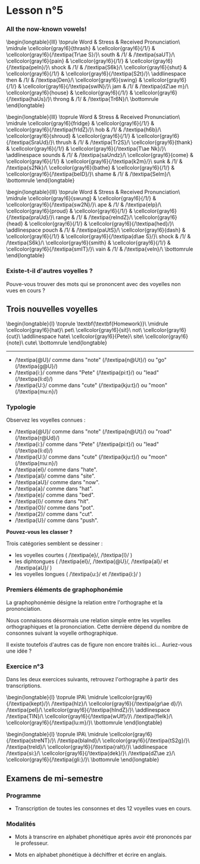 # Lesson n°5



### All the now-known vowels!


\begin{longtable}{lll}
\toprule
Word & Stress & Received Pronunciation\\
\midrule
\cellcolor{gray!6}{thrash} & \cellcolor{gray!6}{/1/} & \cellcolor{gray!6}{/\textipa{Tr\ae S}/}\\
south & /1/ & /\textipa{saUT}/\\
\cellcolor{gray!6}{pain} & \cellcolor{gray!6}{/1/} & \cellcolor{gray!6}{/\textipa{peIn}/}\\
shock & /1/ & /\textipa{S6k}/\\
\cellcolor{gray!6}{shut} & \cellcolor{gray!6}{/1/} & \cellcolor{gray!6}{/\textipa{S2t}/}\\
\addlinespace
then & /1/ & /\textipa{Den}/\\
\cellcolor{gray!6}{swing} & \cellcolor{gray!6}{/1/} & \cellcolor{gray!6}{/\textipa{swIN}/}\\
jam & /1/ & /\textipa{dZ\ae m}/\\
\cellcolor{gray!6}{house} & \cellcolor{gray!6}{/1/} & \cellcolor{gray!6}{/\textipa{haUs}/}\\
throng & /1/ & /\textipa{Tr6N}/\\
\bottomrule
\end{longtable}


\begin{longtable}{lll}
\toprule
Word & Stress & Received Pronunciation\\
\midrule
\cellcolor{gray!6}{fridge} & \cellcolor{gray!6}{/1/} & \cellcolor{gray!6}{/\textipa{frIdZ}/}\\
hob & /1/ & /\textipa{h6b}/\\
\cellcolor{gray!6}{shroud} & \cellcolor{gray!6}{/1/} & \cellcolor{gray!6}{/\textipa{SraUd}/}\\
thrush & /1/ & /\textipa{Tr2S}/\\
\cellcolor{gray!6}{thank} & \cellcolor{gray!6}{/1/} & \cellcolor{gray!6}{/\textipa{T\ae Nk}/}\\
\addlinespace
sounds & /1/ & /\textipa{saUndz}/\\
\cellcolor{gray!6}{come} & \cellcolor{gray!6}{/1/} & \cellcolor{gray!6}{/\textipa{k2m}/}\\
sunk & /1/ & /\textipa{s2Nk}/\\
\cellcolor{gray!6}{bathe} & \cellcolor{gray!6}{/1/} & \cellcolor{gray!6}{/\textipa{beID}/}\\
shame & /1/ & /\textipa{SeIm}/\\
\bottomrule
\end{longtable}


\begin{longtable}{lll}
\toprule
Word & Stress & Received Pronunciation\\
\midrule
\cellcolor{gray!6}{swung} & \cellcolor{gray!6}{/1/} & \cellcolor{gray!6}{/\textipa{sw2N}/}\\
ape & /1/ & /\textipa{eIp}/\\
\cellcolor{gray!6}{proud} & \cellcolor{gray!6}{/1/} & \cellcolor{gray!6}{/\textipa{praUd}/}\\
range & /1/ & /\textipa{reIndZ}/\\
\cellcolor{gray!6}{head} & \cellcolor{gray!6}{/1/} & \cellcolor{gray!6}{/\textipa{hed}/}\\
\addlinespace
pouch & /1/ & /\textipa{paUtS}/\\
\cellcolor{gray!6}{dash} & \cellcolor{gray!6}{/1/} & \cellcolor{gray!6}{/\textipa{d\ae S}/}\\
shock & /1/ & /\textipa{S6k}/\\
\cellcolor{gray!6}{smith} & \cellcolor{gray!6}{/1/} & \cellcolor{gray!6}{/\textipa{smIT}/}\\
vain & /1/ & /\textipa{veIn}/\\
\bottomrule
\end{longtable}

### Existe-t-il d'autres voyelles ?

Pouve-vous trouver des mots qui se prononcent avec des voyelles non vues en cours ?



## Trois nouvelles voyelles


 
\begin{longtable}{l}
\toprule
\textbf{\textbf{Homework}}\\
\midrule
\cellcolor{gray!6}{hat}\\
pet\\
\cellcolor{gray!6}{sit}\\
not\\
\cellcolor{gray!6}{cut}\\
\addlinespace
hate\\
\cellcolor{gray!6}{Pete}\\
site\\
\cellcolor{gray!6}{note}\\
cute\\
\bottomrule
\end{longtable} 

---



* /\textipa{@U}/ comme dans "note" (/\textipa{n@Ut}/) ou "go" (/\textipa{g@U}/)
* /\textipa{i:}/ comme dans "Pete" (/\textipa{pi:t}/) ou "lead" (/\textipa{li:d}/)
* /\textipa{U:}/ comme dans "cute" (/\textipa{kju:t}/) ou "moon" (/\textipa{mu:n}/)



### Typologie

Observez les voyelles connues :

* /\textipa{@U}/ comme dans "note" (/\textipa{n@Ut}/) ou "road" (/\textipa{r@Ud}/)
* /\textipa{i:}/ comme dans "Pete" (/\textipa{pi:t}/) ou "lead" (/\textipa{li:d}/)
* /\textipa{U:}/ comme dans "cute" (/\textipa{kju:t}/) ou "moon" (/\textipa{mu:n}/)
*  /\textipa{eI}/ comme dans "hate".
*  /\textipa{aI}/ comme dans "site".
*  /\textipa{aU}/ comme dans "now".
*  /\textipa{a}/ comme dans "hat".
*  /\textipa{e}/ comme dans "bed".
*  /\textipa{I}/ comme dans "hit".
*  /\textipa{O}/ comme dans "pot".
*  /\textipa{2}/ comme dans "cut".
*  /\textipa{U}/ comme dans "push".

**Pouvez-vous les classer ?**



Trois catégories semblent se dessiner :

* les voyelles courtes ( /\textipa{e}/, /\textipa{I}/ )
* les diphtongues ( /\textipa{eI}/, /\textipa{@U}/, /\textipa{aI}/ et /\textipa{aU}/ )
* les voyelles longues ( /\textipa{u:}/ et /\textipa{i:}/ )



### Premiers éléments de graphophonémie

La graphophonémie désigne la relation entre l'orthographe et la prononciation.

Nous connaissons désormais une relation simple entre les voyelles orthographiques et la prononciation.
Cette dernière dépend du nombre de consonnes suivant la voyelle orthographique.

Il existe toutefois d'autres cas de figure non encore traités ici... Auriez-vous une idée ?



### Exercice n°3

Dans les deux exercices suivants, retrouvez l'orthographe à partir des transcriptions.



 


\begin{longtable}{l}
\toprule
IPA\\
\midrule
\cellcolor{gray!6}{/\textipa{kept}/}\\
/\textipa{hIz}/\\
\cellcolor{gray!6}{/\textipa{gr\ae d}/}\\
/\textipa{peI}/\\
\cellcolor{gray!6}{/\textipa{hIndZ}/}\\
\addlinespace
/\textipa{TIN}/\\
\cellcolor{gray!6}{/\textipa{wUlf}/}\\
/\textipa{fleIk}/\\
\cellcolor{gray!6}{/\textipa{lu:m}/}\\
\bottomrule
\end{longtable}




\begin{longtable}{l}
\toprule
IPA\\
\midrule
\cellcolor{gray!6}{/\textipa{streNT}/}\\
/\textipa{blaInd}/\\
\cellcolor{gray!6}{/\textipa{tS2g}/}\\
/\textipa{treId}/\\
\cellcolor{gray!6}{/\textipa{raIt}/}\\
\addlinespace
/\textipa{si:}/\\
\cellcolor{gray!6}{/\textipa{dek}/}\\
/\textipa{dZ\ae z}/\\
\cellcolor{gray!6}{/\textipa{gli:}/}\\
\bottomrule
\end{longtable}



## Examens de mi-semestre

### Programme

* Transcription de toutes les consonnes et des 12 voyelles vues en cours.

### Modalités 

* Mots à transcrire en alphabet phonétique après avoir été prononcés par le professeur.

* Mots en alphabet phonétique à déchiffrer et écrire en anglais.

